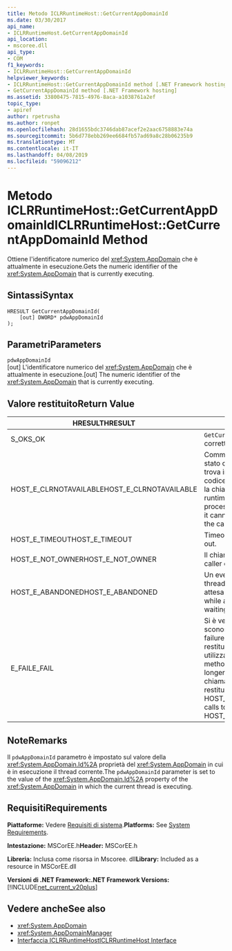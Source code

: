 ```yaml
---
title: Metodo ICLRRuntimeHost::GetCurrentAppDomainId
ms.date: 03/30/2017
api_name:
- ICLRRuntimeHost.GetCurrentAppDomainId
api_location:
- mscoree.dll
api_type:
- COM
f1_keywords:
- ICLRRuntimeHost::GetCurrentAppDomainId
helpviewer_keywords:
- ICLRRuntimeHost::GetCurrentAppDomainId method [.NET Framework hosting]
- GetCurrentAppDomainId method [.NET Framework hosting]
ms.assetid: 33800475-7815-4976-8aca-a1038761a2ef
topic_type:
- apiref
author: rpetrusha
ms.author: ronpet
ms.openlocfilehash: 28d1655bdc3746dab87acef2e2aac6758883e74a
ms.sourcegitcommit: 5b6d778ebb269ee6684fb57ad69a8c28b06235b9
ms.translationtype: MT
ms.contentlocale: it-IT
ms.lasthandoff: 04/08/2019
ms.locfileid: "59096212"
---
```

# <a name="iclrruntimehostgetcurrentappdomainid-method"></a><span data-ttu-id="76b72-102">Metodo ICLRRuntimeHost::GetCurrentAppDomainId</span><span class="sxs-lookup"><span data-stu-id="76b72-102">ICLRRuntimeHost::GetCurrentAppDomainId Method</span></span>
<span data-ttu-id="76b72-103">Ottiene l'identificatore numerico del <xref:System.AppDomain> che è attualmente in esecuzione.</span><span class="sxs-lookup"><span data-stu-id="76b72-103">Gets the numeric identifier of the <xref:System.AppDomain> that is currently executing.</span></span>  
  
## <a name="syntax"></a><span data-ttu-id="76b72-104">Sintassi</span><span class="sxs-lookup"><span data-stu-id="76b72-104">Syntax</span></span>  
  
```  
HRESULT GetCurrentAppDomainId(  
    [out] DWORD* pdwAppDomainId  
);  
```  
  
## <a name="parameters"></a><span data-ttu-id="76b72-105">Parametri</span><span class="sxs-lookup"><span data-stu-id="76b72-105">Parameters</span></span>  
 `pdwAppDomainId`  
 <span data-ttu-id="76b72-106">[out] L'identificatore numerico del <xref:System.AppDomain> che è attualmente in esecuzione.</span><span class="sxs-lookup"><span data-stu-id="76b72-106">[out] The numeric identifier of the <xref:System.AppDomain> that is currently executing.</span></span>  
  
## <a name="return-value"></a><span data-ttu-id="76b72-107">Valore restituito</span><span class="sxs-lookup"><span data-stu-id="76b72-107">Return Value</span></span>  
  
|<span data-ttu-id="76b72-108">HRESULT</span><span class="sxs-lookup"><span data-stu-id="76b72-108">HRESULT</span></span>|<span data-ttu-id="76b72-109">Descrizione</span><span class="sxs-lookup"><span data-stu-id="76b72-109">Description</span></span>|  
|-------------|-----------------|  
|<span data-ttu-id="76b72-110">S_OK</span><span class="sxs-lookup"><span data-stu-id="76b72-110">S_OK</span></span>|`GetCurrentAppDomainId` <span data-ttu-id="76b72-111">stato restituito correttamente.</span><span class="sxs-lookup"><span data-stu-id="76b72-111">returned successfully.</span></span>|  
|<span data-ttu-id="76b72-112">HOST_E_CLRNOTAVAILABLE</span><span class="sxs-lookup"><span data-stu-id="76b72-112">HOST_E_CLRNOTAVAILABLE</span></span>|<span data-ttu-id="76b72-113">Common language runtime (CLR) non è stato caricato in un processo oppure si trova in uno stato in cui non può eseguire codice gestito o elaborare correttamente la chiamata.</span><span class="sxs-lookup"><span data-stu-id="76b72-113">The common language runtime (CLR) has not been loaded into a process, or the CLR is in a state in which it cannot run managed code or process the call successfully.</span></span>|  
|<span data-ttu-id="76b72-114">HOST_E_TIMEOUT</span><span class="sxs-lookup"><span data-stu-id="76b72-114">HOST_E_TIMEOUT</span></span>|<span data-ttu-id="76b72-115">Timeout della chiamata.</span><span class="sxs-lookup"><span data-stu-id="76b72-115">The call timed out.</span></span>|  
|<span data-ttu-id="76b72-116">HOST_E_NOT_OWNER</span><span class="sxs-lookup"><span data-stu-id="76b72-116">HOST_E_NOT_OWNER</span></span>|<span data-ttu-id="76b72-117">Il chiamante non possiede il blocco.</span><span class="sxs-lookup"><span data-stu-id="76b72-117">The caller does not own the lock.</span></span>|  
|<span data-ttu-id="76b72-118">HOST_E_ABANDONED</span><span class="sxs-lookup"><span data-stu-id="76b72-118">HOST_E_ABANDONED</span></span>|<span data-ttu-id="76b72-119">Un evento è stato annullato durante un thread bloccato o fiber è rimasta in attesa su di esso.</span><span class="sxs-lookup"><span data-stu-id="76b72-119">An event was canceled while a blocked thread or fiber was waiting on it.</span></span>|  
|<span data-ttu-id="76b72-120">E_FAIL</span><span class="sxs-lookup"><span data-stu-id="76b72-120">E_FAIL</span></span>|<span data-ttu-id="76b72-121">Si è verificato un errore irreversibile sconosciuto.</span><span class="sxs-lookup"><span data-stu-id="76b72-121">An unknown catastrophic failure occurred.</span></span> <span data-ttu-id="76b72-122">Se un metodo viene restituito E_FAIL, CLR non è più utilizzabile all'interno del processo.</span><span class="sxs-lookup"><span data-stu-id="76b72-122">If a method returns E_FAIL, the CLR is no longer usable within the process.</span></span> <span data-ttu-id="76b72-123">Le chiamate successive ai metodi di hosting restituiranno HOST_E_CLRNOTAVAILABLE.</span><span class="sxs-lookup"><span data-stu-id="76b72-123">Subsequent calls to hosting methods return HOST_E_CLRNOTAVAILABLE.</span></span>|  
  
## <a name="remarks"></a><span data-ttu-id="76b72-124">Note</span><span class="sxs-lookup"><span data-stu-id="76b72-124">Remarks</span></span>  
 <span data-ttu-id="76b72-125">Il `pdwAppDomainId` parametro è impostato sul valore della <xref:System.AppDomain.Id%2A> proprietà del <xref:System.AppDomain> in cui è in esecuzione il thread corrente.</span><span class="sxs-lookup"><span data-stu-id="76b72-125">The `pdwAppDomainId` parameter is set to the value of the <xref:System.AppDomain.Id%2A> property of the <xref:System.AppDomain> in which the current thread is executing.</span></span>  
  
## <a name="requirements"></a><span data-ttu-id="76b72-126">Requisiti</span><span class="sxs-lookup"><span data-stu-id="76b72-126">Requirements</span></span>  
 <span data-ttu-id="76b72-127">**Piattaforme:** Vedere [Requisiti di sistema](../../../../docs/framework/get-started/system-requirements.md).</span><span class="sxs-lookup"><span data-stu-id="76b72-127">**Platforms:** See [System Requirements](../../../../docs/framework/get-started/system-requirements.md).</span></span>  
  
 <span data-ttu-id="76b72-128">**Intestazione:** MSCorEE.h</span><span class="sxs-lookup"><span data-stu-id="76b72-128">**Header:** MSCorEE.h</span></span>  
  
 <span data-ttu-id="76b72-129">**Libreria:** Inclusa come risorsa in Mscoree. dll</span><span class="sxs-lookup"><span data-stu-id="76b72-129">**Library:** Included as a resource in MSCorEE.dll</span></span>  
  
 **<span data-ttu-id="76b72-130">Versioni di .NET Framework:</span><span class="sxs-lookup"><span data-stu-id="76b72-130">.NET Framework Versions:</span></span>** [!INCLUDE[net_current_v20plus](../../../../includes/net-current-v20plus-md.md)]  
  
## <a name="see-also"></a><span data-ttu-id="76b72-131">Vedere anche</span><span class="sxs-lookup"><span data-stu-id="76b72-131">See also</span></span>

- <xref:System.AppDomain>
- <xref:System.AppDomainManager>
- [<span data-ttu-id="76b72-132">Interfaccia ICLRRuntimeHost</span><span class="sxs-lookup"><span data-stu-id="76b72-132">ICLRRuntimeHost Interface</span></span>](../../../../docs/framework/unmanaged-api/hosting/iclrruntimehost-interface.md)
